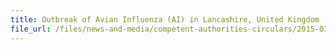 ```yaml
---
title: Outbreak of Avian Influenza (AI) in Lancashire, United Kingdom 
file_url: /files/news-and-media/competent-authorities-circulars/2015-07-16-CA.pdf
---
```

